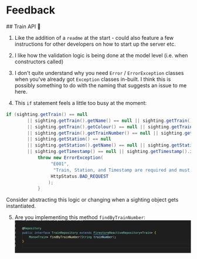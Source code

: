 # Feedback

## Train API 🚆

1. Like the addition of a `readme` at the start - could also feature a few instructions for other developers on how to start up the server etc.

2. I like how the validation logic is being done at the model level (i.e. when constructors called)

3. I don't quite understand why you need `Error` / `ErrorException` classes when you've already got `Exception` classes in-built. I think this is possibly something to do with the naming that suggests an issue to me here.

4. This `if` statement feels a little too busy at the moment:

```java
if (sighting.getTrain() == null
        || sighting.getTrain().getName() == null || sighting.getTrain().getName().isEmpty()
        || sighting.getTrain().getColour() == null || sighting.getTrain().getColour().isEmpty()
        || sighting.getTrain().getTrainNumber() == null || sighting.getTrain().getTrainNumber().isEmpty()
        || sighting.getStation() == null
        || sighting.getStation().getName() == null || sighting.getStation().getName().isEmpty()
        || sighting.getTimestamp() == null || sighting.getTimestamp().isEmpty()) {
            throw new ErrorException(
                 "E001",
                  "Train, Station, and Timestamp are required and must not be empty",
                 HttpStatus.BAD_REQUEST
                );
            }
```
Consider abstracting this logic or changing when a sighting object gets instantiated.

5. Are you implementing this method `findByTrainNumber`: 
![alt text](image.png)